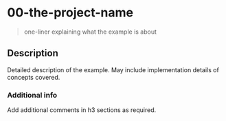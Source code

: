 # 00-the-project-name
> one-liner explaining what the example is about

## Description
Detailed description of the example. May include implementation details of concepts covered.

### Additional info
Add additional comments in h3 sections as required.
